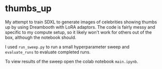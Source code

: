 # thumbs_up
My attempt to train SDXL to generate images of celebrities showing thumbs up by using Dreambooth with LoRA adaptors. The code is fairly messy and specific to my compute setup, so it likely won't work for others out of the box, although the notebook should.

I used `run_sweep.py` to run a small hyperparameter sweep and `evaluate_runs` to evaluate completed runs.

To view results of the sweep open the colab notebook `main.ipynb`.
